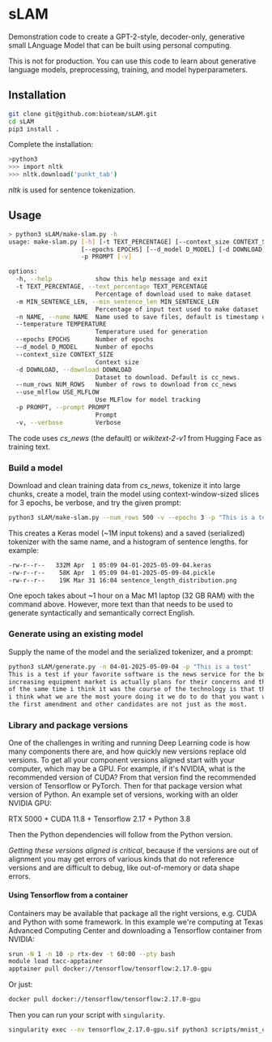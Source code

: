 # sLAM

Demonstration code to create a GPT-2-style, decoder-only, generative small LAnguage Model that can be built using personal computing.

This is not for production. You can use this code to learn about generative language models, preprocessing, training, and model hyperparameters.

## Installation

```sh
git clone git@github.com:bioteam/sLAM.git
cd sLAM
pip3 install .
```

Complete the installation:

```sh
>python3
>>> import nltk
>>> nltk.download('punkt_tab')
```

*nltk* is used for sentence tokenization.

## Usage

```sh
> python3 sLAM/make-slam.py -h
usage: make-slam.py [-h] [-t TEXT_PERCENTAGE] [--context_size CONTEXT_SIZE] [-n NAME] [--temperature TEMPERATURE]
                    [--epochs EPOCHS] [--d_model D_MODEL] [-d DOWNLOAD] [--num_rows NUM_ROWS] [--use_mlflow] 
                    -p PROMPT [-v]

options:
  -h, --help            show this help message and exit
  -t TEXT_PERCENTAGE, --text_percentage TEXT_PERCENTAGE
                        Percentage of download used to make dataset
  -m MIN_SENTENCE_LEN, --min_sentence_len MIN_SENTENCE_LEN
                        Percentage of input text used to make dataset
  -n NAME, --name NAME  Name used to save files, default is timestamp of start time
  --temperature TEMPERATURE
                        Temperature used for generation
  --epochs EPOCHS       Number of epochs
  --d_model D_MODEL     Number of epochs
  --context_size CONTEXT_SIZE     
                        Context size
  -d DOWNLOAD, --download DOWNLOAD
                        Dataset to download. Default is cc_news.
  --num_rows NUM_ROWS   Number of rows to download from cc_news
  --use_mlflow USE_MLFLOW   
                        Use MLFlow for model tracking
  -p PROMPT, --prompt PROMPT
                        Prompt
  -v, --verbose         Verbose
```

The code uses *cs_news* (the default) or *wikitext-2-v1* from Hugging Face as training text.

### Build a model

Download and clean training data from *cs_news*, tokenize it into large chunks, create a model, train the model using context-window-sized slices for 3 epochs, be verbose, and try the given prompt:

```sh
python3 sLAM/make-slam.py --num_rows 500 -v --epochs 3 -p "This is a test"
```

This creates a Keras model (~1M input tokens) and a saved (serialized) tokenizer with the same name, and a histogram of sentence lengths. for example:

```sh
-rw-r--r--   332M Apr  1 05:09 04-01-2025-05-09-04.keras
-rw-r--r--    58K Apr  1 05:09 04-01-2025-05-09-04.pickle
-rw-r--r--    19K Mar 31 16:04 sentence_length_distribution.png
```

One epoch takes about ~1 hour on a Mac M1 laptop (32 GB RAM) with the command above. However, more text than that needs to be used to generate syntactically and semantically correct English.

### Generate using an existing model

Supply the name of the model and the serialized tokenizer, and a prompt:

```sh
python3 sLAM/generate.py -n 04-01-2025-05-09-04 -p "This is a test"
This is a test if your favorite software is the news service for the bottom of the 
increasing equipment market is actually plans for their concerns and the narrative 
of the same time i think it was the course of the technology is that the 5th us and 
i think what we are the most youre doing it we do to do that you want what to avoid 
the first amendment and other candidates are not just as the most.
```

### Library and package versions

One of the challenges in writing and running Deep Learning code is how many components there are, and how quickly new versions replace old versions. To get all your component versions aligned start with your computer, which may be a GPU. For example, if it's NVIDIA, what is the recommended version of CUDA? From that version find the recommended version of Tensorflow or PyTorch. Then for that package version what version of Python. An example set of versions, working with an older NVIDIA GPU:

RTX 5000 + CUDA 11.8 + Tensorflow 2.17 + Python 3.8

Then the Python dependencies will follow from the Python version.

*Getting these versions aligned is critical*, because if the versions are out of alignment you may get errors of various kinds that do not reference versions and are difficult to debug, like out-of-memory or data shape errors.

#### Using Tensorflow from a container

Containers may be available that package all the right versions, e.g. CUDA and Python with some framework. In this example we're computing at Texas Advanced Computing Center and downloading a Tensorflow container from NVIDIA:

```sh
srun -N 1 -n 10 -p rtx-dev -t 60:00 --pty bash
module load tacc-apptainer
apptainer pull docker://tensorflow/tensorflow:2.17.0-gpu
```

Or just:

```sh
docker pull docker://tensorflow/tensorflow:2.17.0-gpu
```

Then you can run your script with `singularity`.

```sh
singularity exec --nv tensorflow_2.17.0-gpu.sif python3 scripts/mnist_convnet.py 
```
